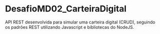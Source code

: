 # DesafioMD02_CarteiraDigital
API REST desenvolvida para simular uma carteira digital (CRUD), seguindo os padrões REST utilizando Javascript e bibliotecas do NodeJS.
